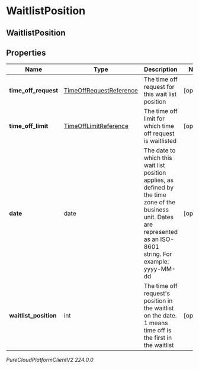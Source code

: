 # WaitlistPosition

## WaitlistPosition

## Properties

|Name | Type | Description | Notes|
|------------ | ------------- | ------------- | -------------|
| **time_off_request** | [TimeOffRequestReference](TimeOffRequestReference) | The time off request for this wait list position | [optional] |
| **time_off_limit** | [TimeOffLimitReference](TimeOffLimitReference) | The time off limit for which time off request is waitlisted | [optional] |
| **date** | date | The date to which this wait list position applies, as defined by the time zone of the business unit. Dates are represented as an ISO-8601 string. For example: yyyy-MM-dd | [optional] |
| **waitlist_position** | int | The time off request&#39;s position in the waitlist on the date. 1 means time off is the first in the waitlist | [optional] |



_PureCloudPlatformClientV2 224.0.0_
